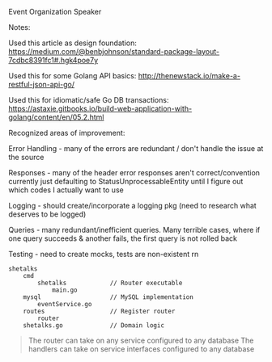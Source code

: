 Event
Organization
Speaker

Notes:

Used this article as design foundation: 
https://medium.com/@benbjohnson/standard-package-layout-7cdbc8391fc1#.hgk4poe7y

Used this for some Golang API basics: 
http://thenewstack.io/make-a-restful-json-api-go/

Used this for idiomatic/safe Go DB transactions:
https://astaxie.gitbooks.io/build-web-application-with-golang/content/en/05.2.html

Recognized areas of improvement:

Error Handling 	- many of the errors are redundant / don't handle the issue at the source

Responses		- many of the header error responses aren't correct/convention currently just
                  defaulting to StatusUnprocessableEntity until I figure out which codes I 
                  actually want to use

Logging 		- should create/incorporate a logging pkg (need to research what deserves 
				  to be logged)

Queries 		- many redundant/inefficient queries. Many terrible cases, where if one 
                  query succeeds & another fails, the first query is not rolled back

Testing			- need to create mocks, tests are non-existent rn

```
shetalks
	cmd
		shetalks			// Router executable 
			main.go
	mysql					// MySQL implementation
		eventService.go
	routes					// Register router
		router
	shetalks.go 			// Domain logic
```

> The router can take on any service configured to any database
> The handlers can take on service interfaces configured to any database 